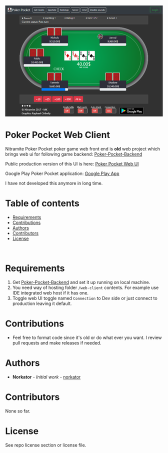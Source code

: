 ![poker_pocket_front_page](./images/poker_pocket_1.PNG) 

# Poker Pocket Web Client

Nitramite Poker Pocket poker game web front end is <b>old</b> web project which brings web ui for following game backend:
[Poker-Pocket-Backend](https://github.com/norkator/Poker-Pocket-Backend)

Public production version of this UI is here: [Poker Pocket Web UI](https://pokerpocket.nitramite.com/)

Google Play Poker Pocket application: [Google Play App](https://play.google.com/store/apps/details?id=com.nitramite.pokerpocket)

I have not developed this anymore in long time.


Table of contents
=================
* [Requirements](#requirements)
* [Contributions](#contributions)
* [Authors](#authors)
* [Contributors](#contributors)
* [License](#license)

<br>

Requirements
============
1. Get [Poker-Pocket-Backend](https://github.com/norkator/Poker-Pocket-Backend) and set it up running on local machine.
2. You need way of hosting folder `/web-client` contents. For example use IDE integrated web host if it has one.
3. Toggle web UI toggle named `Connection` to Dev side or just connect to production leaving it default.


Contributions
============

* Feel free to format code since it's old or do what ever you want. I review pull requests and make releases if needed.


Authors
============

* **Norkator** - *Initial work* - [norkator](https://github.com/norkator)


Contributors
============
None so far.


License
============
See repo license section or license file.
